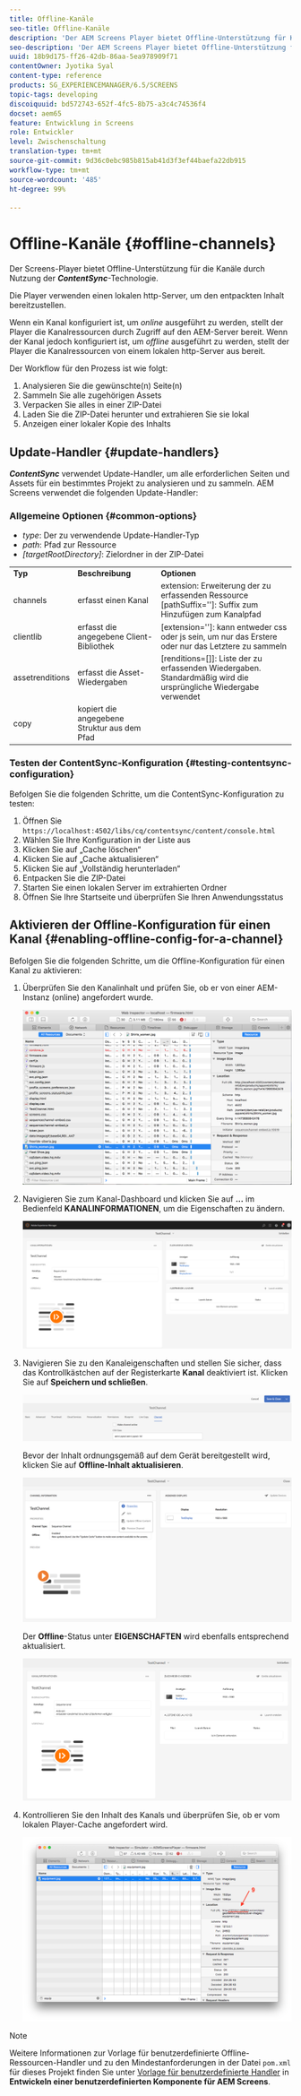 ```yaml
---
title: Offline-Kanäle
seo-title: Offline-Kanäle
description: 'Der AEM Screens Player bietet Offline-Unterstützung für Kanäle durch Nutzung der ContentSync-Technologie. Folgen Sie dieser Seite, um mehr über Update-Handler zu erfahren und die Offline-Konfiguration für einen Kanal zu aktivieren.  '
seo-description: 'Der AEM Screens Player bietet Offline-Unterstützung für Kanäle durch Nutzung der ContentSync-Technologie. Folgen Sie dieser Seite, um mehr über Update-Handler zu erfahren und die Offline-Konfiguration für einen Kanal zu aktivieren.  '
uuid: 18b9d175-ff26-42db-86aa-5ea978909f71
contentOwner: Jyotika Syal
content-type: reference
products: SG_EXPERIENCEMANAGER/6.5/SCREENS
topic-tags: developing
discoiquuid: bd572743-652f-4fc5-8b75-a3c4c74536f4
docset: aem65
feature: Entwicklung in Screens
role: Entwickler
level: Zwischenschaltung
translation-type: tm+mt
source-git-commit: 9d36c0ebc985b815ab41d3f3ef44baefa22db915
workflow-type: tm+mt
source-wordcount: '485'
ht-degree: 99%

---
```



# Offline-Kanäle {#offline-channels}

Der Screens-Player bietet Offline-Unterstützung für die Kanäle durch Nutzung der ***ContentSync***-Technologie.

Die Player verwenden einen lokalen http-Server, um den entpackten Inhalt bereitzustellen.

Wenn ein Kanal konfiguriert ist, um *online* ausgeführt zu werden, stellt der Player die Kanalressourcen durch Zugriff auf den AEM-Server bereit. Wenn der Kanal jedoch konfiguriert ist, um *offline* ausgeführt zu werden, stellt der Player die Kanalressourcen von einem lokalen http-Server aus bereit.

Der Workflow für den Prozess ist wie folgt:

1. Analysieren Sie die gewünschte(n) Seite(n)
1. Sammeln Sie alle zugehörigen Assets
1. Verpacken Sie alles in einer ZIP-Datei
1. Laden Sie die ZIP-Datei herunter und extrahieren Sie sie lokal
1. Anzeigen einer lokaler Kopie des Inhalts

## Update-Handler   {#update-handlers}

***ContentSync*** verwendet Update-Handler, um alle erforderlichen Seiten und Assets für ein bestimmtes Projekt zu analysieren und zu sammeln. AEM Screens verwendet die folgenden Update-Handler:

### Allgemeine Optionen    {#common-options}

* *type*: Der zu verwendende Update-Handler-Typ
* *path*: Pfad zur Ressource
* *[targetRootDirectory]*: Zielordner in der ZIP-Datei

<table>
 <tbody>
  <tr>
   <td><strong>Typ</strong></td> 
   <td><strong>Beschreibung</strong></td> 
   <td><strong>Optionen</strong></td> 
  </tr>
  <tr>
   <td>channels</td> 
   <td>erfasst einen Kanal</td> 
   <td>extension: Erweiterung der zu erfassenden Ressource<br /> [pathSuffix='']: Suffix zum Hinzufügen zum Kanalpfad<br /> </td> 
  </tr>
  <tr>
   <td>clientlib</td> 
   <td>erfasst die angegebene Client-Bibliothek</td> 
   <td>[extension='']: kann entweder css oder js sein, um nur das Erstere oder nur das Letztere zu sammeln</td> 
  </tr>
  <tr>
   <td>assetrenditions</td> 
   <td>erfasst die Asset-Wiedergaben</td> 
   <td>[renditions=[]]: Liste der zu erfassenden Wiedergaben. Standardmäßig wird die ursprüngliche Wiedergabe verwendet</td> 
  </tr>
  <tr>
   <td>copy</td> 
   <td>kopiert die angegebene Struktur aus dem Pfad</td> 
   <td> </td> 
  </tr>
 </tbody>
</table>

### Testen der ContentSync-Konfiguration {#testing-contentsync-configuration}

Befolgen Sie die folgenden Schritte, um die ContentSync-Konfiguration zu testen:

1. Öffnen Sie `https://localhost:4502/libs/cq/contentsync/content/console.html`
1. Wählen Sie Ihre Konfiguration in der Liste aus
1. Klicken Sie auf „Cache löschen“
1. Klicken Sie auf „Cache aktualisieren“
1. Klicken Sie auf „Vollständig herunterladen“
1. Entpacken Sie die ZIP-Datei
1. Starten Sie einen lokalen Server im extrahierten Ordner
1. Öffnen Sie Ihre Startseite und überprüfen Sie Ihren Anwendungsstatus

## Aktivieren der Offline-Konfiguration für einen Kanal    {#enabling-offline-config-for-a-channel}

Befolgen Sie die folgenden Schritte, um die Offline-Konfiguration für einen Kanal zu aktivieren:

1. Überprüfen Sie den Kanalinhalt und prüfen Sie, ob er von einer AEM-Instanz (online) angefordert wurde.

   ![chlimage_1-24](assets/chlimage_1-24.png)

1. Navigieren Sie zum Kanal-Dashboard und klicken Sie auf **...** im Bedienfeld **KANALINFORMATIONEN**, um die Eigenschaften zu ändern.

   ![chlimage_1-25](assets/chlimage_1-25.png)

1. Navigieren Sie zu den Kanaleigenschaften und stellen Sie sicher, dass das Kontrollkästchen auf der Registerkarte **Kanal** deaktiviert ist. Klicken Sie auf **Speichern und schließen**.

   ![screen_shot_2017-12-19at122422pm](assets/screen_shot_2017-12-19at122422pm.png)

   Bevor der Inhalt ordnungsgemäß auf dem Gerät bereitgestellt wird, klicken Sie auf **Offline-Inhalt aktualisieren**.

   ![screen_shot_2017-12-19at122637pm](assets/screen_shot_2017-12-19at122637pm.png)

   Der **Offline**-Status unter **EIGENSCHAFTEN** wird ebenfalls entsprechend aktualisiert.

   ![screen_shot_2017-12-19at124735pm](assets/screen_shot_2017-12-19at124735pm.png)

1. Kontrollieren Sie den Inhalt des Kanals und überprüfen Sie, ob er vom lokalen Player-Cache angefordert wird.

   ![chlimage_1-26](assets/chlimage_1-26.png)

>[!NOTE]
>
>Weitere Informationen zur Vorlage für benutzerdefinierte Offline-Ressourcen-Handler und zu den Mindestanforderungen in der Datei `pom.xml` für dieses Projekt finden Sie unter [Vorlage für benutzerdefinierte Handler](/help/user-guide/developing-custom-component-tutorial-develop.md#custom-handlers) in **Entwickeln einer benutzerdefinierten Komponente für AEM Screens**.